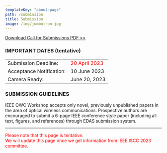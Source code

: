 ```yaml
---
templateKey: "about-page"
path: /submission
title: Submission
image: /img/jumbotron.jpg
---
```


[Download Call for Submissions PDF >>](./OWC-Workshop-CFP_IEEE_ISCC2023_0315.pdf)

### IMPORTANT DATES (tentative)

|                          |                                                 |
| ------------------------ | ----------------------------------------------- |
| Submission Deadline:     | <span style="color: red; ">20 April 2023</span> |
| Acceptance Notification: | 10 June 2023                                    |
| Camera Ready:            | June 20, 2023                                   |

### SUBMISSION GUIDELINES

IEEE OWC Workshop accepts only novel, previously unpublished papers in the area of optical wireless communications.
Prospective authors are encouraged to submit a 6-page IEEE conference style paper (including all text, figures, and references) through EDAS submission system.

---

<span style="color: red; ">Please note that this page is tentative.<br />
We will update this page once we get information from IEEE ISCC 2023 committee.</span>

